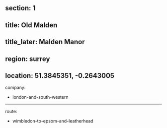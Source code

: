 section: 1
----
title: Old Malden
----
title_later: Malden Manor
----
region: surrey
----
location: 51.3845351, -0.2643005
----
company:
- london-and-south-western
----
route:
- wimbledon-to-epsom-and-leatherhead
